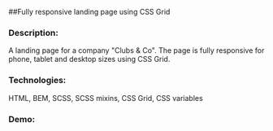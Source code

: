 ##Fully responsive landing page using CSS Grid

### Description:
A landing page for a company "Clubs & Co". The page is fully responsive for phone, tablet and desktop sizes using CSS Grid.

### Technologies:
HTML, BEM, SCSS, SCSS mixins, CSS Grid, CSS variables

### Demo:
